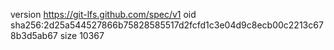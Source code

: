 version https://git-lfs.github.com/spec/v1
oid sha256:2d25a544527866b75828585517d2fcfd1c3e04d9c8ecb00c2213c678b3d5ab67
size 10367
